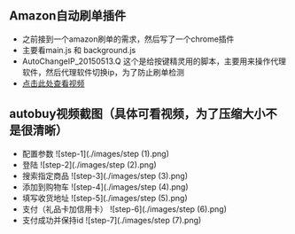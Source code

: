 ## Amazon自动刷单插件
* 之前接到一个amazon刷单的需求，然后写了一个chrome插件
* 主要看main.js 和 background.js
* AutoChangeIP_20150513.Q 这个是给按键精灵用的脚本，主要用来操作代理软件，然后代理软件切换ip，为了防止刷单检测
* [点击此处查看视频](https://zhoukekestar.github.io/chrome-extension-amazon-autobuy/index.html)

## autobuy视频截图（具体可看视频，为了压缩大小不是很清晰）
* 配置参数
  ![step-1](./images/step (1).png)
* 登陆
  ![step-2](./images/step (2).png)
* 搜索指定商品
  ![step-3](./images/step (3).png)
* 添加到购物车
  ![step-4](./images/step (4).png)
* 填写收货地址
  ![step-5](./images/step (5).png)
* 支付（礼品卡加信用卡）
  ![step-6](./images/step (6).png)
* 支付成功并保持id
  ![step-7](./images/step (7).png)
